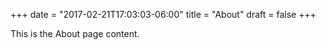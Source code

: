 +++
date = "2017-02-21T17:03:03-06:00"
title = "About"
draft = false
+++

This is the About page content.
